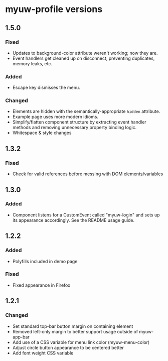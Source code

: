 # myuw-profile versions

## 1.5.0

### Fixed

* Updates to background-color attribute weren't working; now they are.
* Event handlers get cleaned up on disconnect, preventing duplicates, memory leaks, etc.

### Added

* Escape key dismisses the menu.

### Changed

* Elements are hidden with the semantically-appropriate `hidden` attribute.
* Example page uses more modern idioms.
* Simplify/flatten component structure by extracting event handler methods and removing unnecessary property binding logic.
* Whitespace & style changes

## 1.3.2

### Fixed

* Check for valid references before messing with DOM elements/variables

## 1.3.0

### Added

* Component listens for a CustomEvent called "myuw-login" and sets up its appearance accordingly. See the README usage guide.

## 1.2.2

### Added

* Polyfills included in demo page

### Fixed

* Fixed appearance in Firefox

## 1.2.1

### Changed

* Set standard top-bar button margin on containing element
* Removed left-only margin to better support usage outside of myuw-app-bar
* Add use of a CSS variable for menu link color (myuw-menu-color)
* Adjust circle button appearance to be centered better
* Add font weight CSS variable
